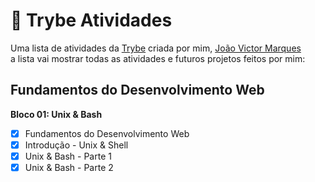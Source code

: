 # 🚀 Trybe Atividades
Uma lista de atividades da [Trybe](www.betrybe.com) criada por mim, [João Victor Marques](https://www.linkedin.com/in/joao-marques-ba302a19b/) <br>
a lista vai mostrar todas as atividades e futuros projetos feitos por mim:

## Fundamentos do Desenvolvimento Web
**Bloco 01: Unix & Bash**
- [x] Fundamentos do Desenvolvimento Web
- [x] Introdução - Unix & Shell
- [x] Unix & Bash - Parte 1
- [x] Unix & Bash - Parte 2
